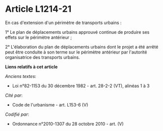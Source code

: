 # Article L1214-21

En cas d'extension d'un périmètre de transports urbains :

1° Le plan de déplacements urbains approuvé continue de produire ses effets sur le périmètre antérieur ;

2° L'élaboration du plan de déplacements urbains dont le projet a été arrêté peut être conduite à son terme sur le périmètre
antérieur par l'autorité organisatrice des transports urbains.

**Liens relatifs à cet article**

_Anciens textes_:

  - Loi n°82-1153 du 30 décembre 1982 - art. 28-2-2 (VT), alinéas 1 à 3

_Cité par_:

  - Code de l'urbanisme - art. L153-6 (V)

_Codifié par_:

  - Ordonnance n°2010-1307 du 28 octobre 2010 - art. (V)
